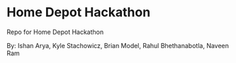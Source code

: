 # Home Depot Hackathon
Repo for Home Depot Hackathon

By: Ishan Arya, Kyle Stachowicz, Brian Model, Rahul Bhethanabotla, Naveen Ram
